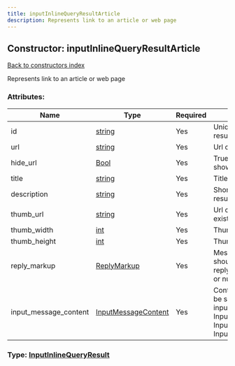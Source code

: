 ```yaml
---
title: inputInlineQueryResultArticle
description: Represents link to an article or web page
---
```

## Constructor: inputInlineQueryResultArticle  
[Back to constructors index](index.md)



Represents link to an article or web page

### Attributes:

| Name     |    Type       | Required | Description |
|----------|---------------|----------|-------------|
|id|[string](../types/string.md) | Yes|Unique identifier of this result|
|url|[string](../types/string.md) | Yes|Url of the result, if exists|
|hide\_url|[Bool](../types/Bool.md) | Yes|True, if url must be not shown|
|title|[string](../types/string.md) | Yes|Title of the result|
|description|[string](../types/string.md) | Yes|Short description of the result|
|thumb\_url|[string](../types/string.md) | Yes|Url of the result thumb, if exists|
|thumb\_width|[int](../types/int.md) | Yes|Thumb width, if known|
|thumb\_height|[int](../types/int.md) | Yes|Thumb height, if known|
|reply\_markup|[ReplyMarkup](../types/ReplyMarkup.md) | Yes|Message reply markup, should be of type replyMarkupInlineKeyboard or null|
|input\_message\_content|[InputMessageContent](../types/InputMessageContent.md) | Yes|Content of the message to be sent, should be of type inputMessageText or InputMessageLocation or InputMessageVenue or InputMessageContact|



### Type: [InputInlineQueryResult](../types/InputInlineQueryResult.md)


